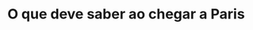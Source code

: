 ---
ref: sol-251-0007
title: ["O que deve saber ao chegar a Paris"]
author_name: ["Guy Georget"]
publisher: ["Ministère des Travaux Publics, des Transports et du Tourisme"]
year: "unknown date"
origin: ["France"]
formats: ["booklet"]
disciplines: ["graphic-design"]
tags: ["Expo 58"]
layout: artifact
status: ["scan"]
published: false
int_published: false
image_count:
date_added: 2023-06-16
batch: 58/france/1
---